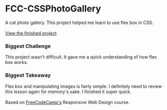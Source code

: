<h1>FCC-CSSPhotoGallery</h1>
A cat photo gallery. This project helped me learn to use flex box in CSS.
<br>
<br>
<a href="https://zacharyjpeter.github.io/FCC-CSSPhotoGallery">View the finished project</a>
<br>
<h3>Biggest Challenge</h3>
This project wasn't difficult. It gave me a quick understanding of how flex box works.
<br>
<h3>Biggest Takeaway</h3>
Flex box and manipulating images is fairly simple. I definitely need to review this lesson again for memory's sake. I finished it super quick.
<br>
<br>
Based on <a href="https://www.freecodecamp.org">FreeCodeCamp's</a> Responsive Web Design course.